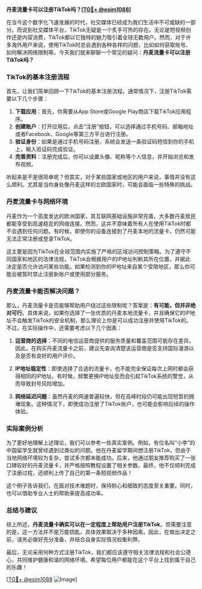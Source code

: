 **丹麦流量卡可以注册TikTok吗？[[TG💪+ @esim1088](https://t.me/s/esim1088)]**

在当今这个数字化飞速发展的时代，社交媒体已经成为我们生活中不可或缺的一部分。而说到社交媒体平台，TikTok无疑是一个炙手可热的存在。无论是短视频创作还是内容消费，TikTok都以它独特的魅力吸引着全球无数用户。然而，对于许多海外用户来说，使用TikTok时总会遇到各种各样的问题，比如如何获取账号、如何解决网络限制等。今天我们就来聊聊一个常见的疑问：**丹麦流量卡可以注册TikTok吗？**

### TikTok的基本注册流程

首先，让我们简单回顾一下TikTok的基本注册流程。通常情况下，注册TikTok需要以下几个步骤：

1. **下载应用**：首先，你需要从App Store或Google Play商店下载TikTok应用程序。
2. **创建账户**：打开应用后，点击“注册”按钮，可以选择通过手机号码、邮箱地址或者Facebook、Google等第三方平台进行注册。
3. **验证身份**：如果是通过手机号码注册，系统会发送一条验证码短信到你的手机上，输入验证码完成验证。
4. **完善资料**：注册完成后，你可以设置头像、昵称等个人信息，并开始浏览和发布视频。

听起来是不是很简单呢？但其实，对于某些国家或地区的用户来说，事情并没有这么顺利。尤其是当你身处像丹麦这样的北欧国家时，可能会面临一些特殊的挑战。

### 丹麦流量卡与网络环境

丹麦作为一个高度发达的欧洲国家，其互联网基础设施非常完善。大多数丹麦居民都能享受到高速稳定的网络连接。然而，这并不意味着所有人在使用TikTok时都不会遇到任何问题。有时候，即使你的设备连接到了丹麦本地的流量卡，仍然可能无法正常注册或登录TikTok。

这主要是因为TikTok在全球范围内实施了严格的区域访问控制策略。为了遵守不同国家和地区的法律法规，TikTok会根据用户的IP地址判断其所在位置，并据此决定是否允许访问某些功能。如果检测到你的IP地址来自某个受限地区，那么你可能会被暂时禁止注册新账户或使用部分服务。

### 丹麦流量卡能否解决问题？

那么，丹麦流量卡是否能够帮助用户绕过这些限制呢？答案是：**有可能，但并非绝对可行**。具体来说，如果你选择了一张优质的丹麦本地流量卡，并且确保它的IP地址不会触发TikTok的安全机制，那么理论上你是可以成功注册并使用TikTok的。不过，在实际操作中，还需要考虑以下几个因素：

1. **运营商的选择**：不同的电信运营商提供的服务质量和覆盖范围可能存在差异。因此，在购买丹麦流量卡之前，建议先查询清楚该运营商是否支持国际漫游以及是否有良好的用户评价。
   
2. **IP地址稳定性**：即使选择了合适的流量卡，也不能完全保证每次上网时都会获得相同的IP地址。有时候，频繁更换IP地址反而会引起TikTok系统的警觉，从而导致封号风险增加。
   
3. **网络延迟问题**：虽然丹麦的网速普遍较快，但在高峰时段仍可能出现短暂的拥堵现象。这种情况下，即使成功注册了TikTok账户，也可能会影响后续的操作体验。

### 实际案例分析

为了更好地理解上述理论，我们可以参考一些真实案例。例如，有位名叫“小李”的中国留学生就曾经遇到过类似的问题。他在丹麦留学期间想注册TikTok，但由于当地网络环境较为复杂，尝试多次都未能成功。后来，他通过朋友推荐购买了一张口碑较好的丹麦流量卡，并严格按照教程设置了相关参数。最终，他不仅顺利完成了注册过程，还顺利上传了自己的第一条短视频作品！

这个例子告诉我们，在面对技术难题时，保持耐心和细致的态度至关重要。同时，也可以借助专业人士的帮助来提高成功率。

### 总结与建议

综上所述，**丹麦流量卡确实可以在一定程度上帮助用户注册TikTok**。但需要注意的是，这一方法并不是万能钥匙，具体效果取决于多种因素。因此，在做出决定之前，请务必做好充分准备，并结合自身实际情况权衡利弊。

最后，无论采用何种方式注册TikTok，我们都应该遵守相关法律法规和社会公德心，共同维护健康和谐的网络环境。希望每位用户都能在这个平台上找到属于自己的乐趣！

[[TG💪+ @esim1088](https://t.me/s/esim1088) ![Image](https://i.postimg.cc/4NQfJmqS/Snipaste-2025-05-13-00-14-12.png)]